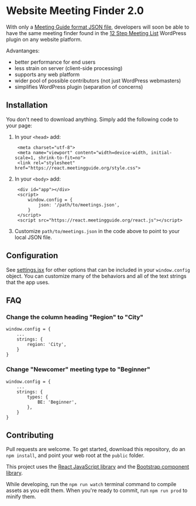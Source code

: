 # Website Meeting Finder 2.0

With only a [Meeting Guide format JSON file](https://github.com/meeting-guide/spec), developers will soon be able to have the same meeting finder found in the [12 Step Meeting List](https://github.com/meeting-guide/12-step-meeting-list) WordPress plugin on any website platform. 

Advantanges:

* better performance for end users
* less strain on server (client-side processing)
* supports any web platform
* wider pool of possible contributors (not just WordPress webmasters)
* simplifies WordPress plugin (separation of concerns)

## Installation

You don't need to download anything. Simply add the following code to your page:

1. In your `<head>` add:

		<meta charset="utf-8">
		<meta name="viewport" content="width=device-width, initial-scale=1, shrink-to-fit=no">
		<link rel="stylesheet" href="https://react.meetingguide.org/style.css">


1. In your `<body>` add:
			
		<div id="app"></div>
		<script>
			window.config = {
				json: '/path/to/meetings.json',
			}
		</script>
		<script src="https://react.meetingguide.org/react.js"></script>

1. Customize `path/to/meetings.json` in the code above to point to your local JSON file.

## Configuration

See [settings.jsx](settings.jsx) for other options that can be included in your `window.config` object. You can customize many of the behaviors and all of the text strings that the app uses.

## FAQ

### Change the column heading "Region" to "City"

	window.config = {
		...
		strings: {
			region: 'City',
		}
	}

### Change "Newcomer" meeting type to "Beginner"

	window.config = {
		...
		strings: {
			types: {
				BE: 'Beginner',
			},
		}
	}

## Contributing

Pull requests are welcome. To get started, download this repository, do an `npm install`, and point your web root at the `public` folder.

This project uses the [React JavaScript library](https://reactjs.org/) and the [Bootstrap component library](http://getbootstrap.com/).

While developing, run the `npm run watch` terminal command to compile assets as you edit them. When you're ready to commit, run `npm run prod` to minify them.